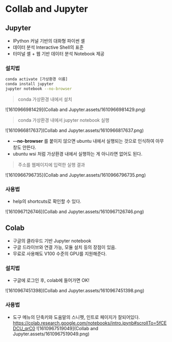 # Collab and Jupyter

## Jupyter

- IPython 커널 기반의 대화형 파이썬 셸
- 데이터 분석 Interactive Shell의 표준
- 터미널 셸 + 웹 기반 데이터 분석 Notebook 제공

### 설치법

```bash
conda activate [가상환경 이름]
conda install jupyter
jupyter notebook --no-browser
```

> conda 가상환경 내에서 설치

![1610966981429](Collab and Jupyter.assets/1610966981429.png)

>conda 가상환경 내에서 jupyter notebook 실행

![1610966817637](Collab and Jupyter.assets/1610966817637.png)

- **--no-browser** 를 붙이지 않으면 ubuntu 내에서 실행되는 것으로 인식하여 아무 창도 안뜬다.
- ubuntu wsi 처럼 가상환경 내에서 실행하는 게 아니라면 없어도 된다.

> 주소를 웹페이지에 입력한 실행 결과

![1610966796735](Collab and Jupyter.assets/1610966796735.png)

### 사용법

- help의 shortcuts로 확인할 수 있다.

![1610967126746](Collab and Jupyter.assets/1610967126746.png)

## Colab

- 구글의 클라우드 기반 Jupyter notebook
- 구글 드라이브와 연결 가능, 모듈 설치 등의 장점이 있음.
- 무료로 사용해도 V100 수준의 GPU를 지원해준다.

### 설치법

- 구글에 로그인 후, colab에 들어가면 OK!

![1610967451398](Collab and Jupyter.assets/1610967451398.png)

### 사용법

- 도구 메뉴의 단축키와 도움말의 스니펫, 인트로 페이지가 잘되어있다.
https://colab.research.google.com/notebooks/intro.ipynb#scrollTo=5fCEDCU_qrC0
![1610967519049](Collab and Jupyter.assets/1610967519049.png)